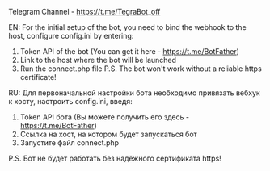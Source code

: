 Telegram Channel - https://t.me/TegraBot_off

EN:
For the initial setup of the bot, you need to bind the webhook to the host, configure config.ini by entering:
1) Token API of the bot (You can get it here - https://t.me/BotFather)
2) Link to the host where the bot will be launched
3) Run the connect.php file
P.S. The bot won't work without a reliable https certificate!

RU:
Для первоначальной настройки бота необходимо привязать вебхук к хосту, настроить config.ini, введя:
1) Token API бота (Вы можете получить его здесь - https://t.me/BotFather)
2) Ссылка на хост, на котором будет запускаться бот
3) Запустите файл connect.php

P.S. Бот не будет работать без надёжного сертификата https!
